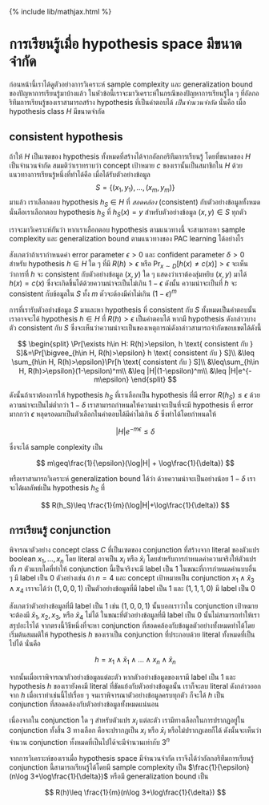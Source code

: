 {% include lib/mathjax.html %}
# การเรียนรู้เมื่อ hypothesis space มีขนาดจำกัด

ก่อนหน้านี้เราได้ดูตัวอย่างการวิเคราะห์ sample complexity และ generalization bound ของปัญหาการเรียนรู้มาบ้างแล้ว ในหัวข้อนี้เราจะมาวิเคราะห์ในกรณีของปัญหาการเรียนรู้ใด ๆ ที่อัลกอริทึมการเรียนรู้ของเราสามารถสร้าง hypothesis ที่เป็นคำตอบได้ _เป็นจำนวนจำกัด_ นั่นคือ เมื่อ hypothesis class $H$ มีขนาดจำกัด

## consistent hypothesis
ถ้าให้ $H$ เป็นเซตของ hypothesis ทั้งหมดที่สร้างได้จากอัลกอริทึมการเรียนรู้ โดยที่ขนาดของ $H$ เป็นจำนวนจำกัด สมมติว่าเราทราบว่า concept เป้าหมาย $c$ ของเรานั้นเป็นสมาชิกใน $H$ ด้วย แนวทางการเรียนรู้หนึ่งที่ทำได้คือ เมื่อได้รับตัวอย่างข้อมูล $$S=\{(x_1,y_1),\dots,(x_m,y_m)\}$$ มาแล้ว เราเลือกตอบ hypothesis $h_S\in H$ ที่ _สอดคล้อง_ (consistent) กับตัวอย่างข้อมูลทั้งหมด นั่นคือเราเลือกตอบ hypothesis $h_S$ ที่ $h_S(x)=y$ สำหรับตัวอย่างข้อมูล $(x,y)\in S$ ทุกตัว

เราจะมาวิเคราะห์กันว่า หากเราเลือกตอบ hypothesis ตามแนวทางนี้ จะสามารถหา sample complexity และ generalization bound ตามแนวทางของ PAC learning ได้อย่างไร

สังเกตว่าถ้าเรากำหนดค่า error parameter $\epsilon>0$ และ confident parameter $\delta>0$ สำหรับ hypothesis $h\in H$ ใด ๆ ที่มี $R(h)>\epsilon$ หรือ $\Pr_{x\sim D}[h(x)\neq c(x)] >\epsilon$ จะเห็นว่าการที่ $h$ จะ consistent กับตัวอย่างข้อมูล $(x,y)$ ใด ๆ แสดงว่าเราต้องสุ่มหยิบ $(x,y)$ มาได้ $h(x)=c(x)$ ซึ่งจะเกิดขึ้นได้ด้วยความน่าจะเป็นไม่เกิน $1-\epsilon$ ดังนั้น ความน่าจะเป็นที่ $h$ จะ consistent กับข้อมูลใน $S$ ทั้ง $m$ ตัวจะต้องมีค่าไม่เกิน $(1-\epsilon)^m$

การที่เรารับตัวอย่างข้อมูล $S$ มาและหา hypothesis ที่ consistent กับ $S$ ทั้งหมดเป็นคำตอบนั้น เราอาจจะได้ hypothesis $h\in H$ ที่ $R(h)>\epsilon$ เป็นคำตอบได้ หากมี hypothesis ดังกล่าวบางตัว consistent กับ $S$ ซึ่งจะเห็นว่าความน่าจะเป็นของเหตุการณ์ดังกล่าวสามารถจำกัดขอบเขตได้ดังนี้

$$
\begin{split}
\Pr[\exists h\in H: R(h)>\epsilon, h \text{ consistent กับ } S]&=\Pr[\bigvee_{h\in H, R(h)>\epsilon} h \text{ consistent กับ } S]\\
&\leq \sum_{h\in H, R(h)>\epsilon}\Pr[h \text{ consistent กับ } S]\\
&\leq\sum_{h\in H, R(h)>\epsilon}(1-\epsilon)^m\\
&\leq |H|(1-\epsilon)^m\\
&\leq |H|e^{-m\epsilon}
\end{split}
$$

ดังนั้นถ้าเราต้องการให้ hypothesis $h_S$ ที่เราเลือกเป็น hypothesis ที่มี error $R(h_S)\leq\epsilon$ ด้วยความน่าจะเป็นไม่ต่ำกว่า $1-\delta$
เราสามารถกำหนดให้ความน่าจะเป็นที่จะมี hypothesis ที่ error มากกว่า $\epsilon$ หลุดรอดมาเป็นตัวเลือกในคำตอบได้มีค่าไม่เกิน $\delta$ ซึ่งทำได้โดยกำหนดให้

$$
|H|e^{-m\epsilon}\leq\delta
$$

ซึ่งจะได้ sample conplexity เป็น

$$
m\geq\frac{1}{\epsilon}(\log|H| + \log\frac{1}{\delta})
$$

หรือเราสามารถวิเคราะห์ generalization bound ได้ว่า ด้วยความน่าจะเป็นอย่างน้อย $1-\delta$ เราจะได้ผลลัพธ์เป็น hypothesis $h_S$ ที่

$$
R(h_S)\leq \frac{1}{m}(\log|H|+\log\frac{1}{\delta})
$$

## การเรียนรู้ conjunction

พิจารณาตัวอย่าง concept class $C$ ที่เป็นเซตของ conjunction ที่สร้างจาก literal ของตัวแปร boolean $x_1,\dots,x_n$ โดย literal อาจเป็น $x_i$ หรือ $\bar{x}_i$ โดยสำหรับการกำหนดค่าความจริงให้ตัวแปรทั้ง $n$ ตัวแบบใดที่ทำให้ conjunction นี้เป็นจริงจะมี label เป็น 1 ในขณะที่การกำหนดค่าแบบอื่น ๆ มี label เป็น 0 ตัวอย่างเช่น ถ้า $n=4$ และ concept เป้าหมายเป็น conjunction $x_1\land\bar{x}_3\land x_4$ เราจะได้ว่า $(1,0,0,1)$ เป็นตัวอย่างข้อมูลที่มี label เป็น 1 และ $(1,1,1,0)$ มี label เป็น 0

สังเกตว่าตัวอย่างข้อมูลที่มี label เป็น 1 เช่น $(1,0,0,1)$ นั้นบอกเราว่าใน conjunction เป้าหมายจะต้องมี $\bar{x}_1,x_2,x_3,$ หรือ $\bar{x}_4$ ไม่ได้ ในขณะที่ตัวอย่างข้อมูลที่มี label เป็น 0 นั้นไม่สามารถทำให้เราสรุปอะไรได้
จากตรงนี้วิธีหนึ่งที่จะหา conjunction ที่สอดคล้องกับข้อมูลตัวอย่างทั้งหมดทำได้โดยเริ่มต้นสมมติให้ hypothesis $h$ ของเราเป็น conjunction ที่ประกอบด้วย literal ทั้งหมดที่เป็นไปได้ นั่นคือ

$$
h=x_1\land\bar{x}_1\land\dots\land x_n\land\bar{x}_n
$$

จากนั้นเมื่อเราพิจารณาตัวอย่างข้อมูลแต่ละตัว หากตัวอย่างข้อมูลของเรามี label เป็น 1 และ hypothesis $h$ ของเรายังคงมี literal ที่ขัดแย้งกับตัวอย่างข้อมูลนั้น เราก็จะลบ literal ดังกล่าวออกจาก $h$ เมื่อเราทำเช่นนี้ไปเรื่อย ๆ จนเราพิจารณาตัวอย่างข้อมูลครบทุกตัว ก็จะได้ $h$ เป็น conjunction ที่สอดคล้องกับตัวอย่างข้อมูลทั้งหมดแน่นอน

เนื่องจากใน conjunction ใด ๆ สำหรับตัวแปร $x_i$ แต่ละตัว เรามีทางเลือกในการปรากฏอยู่ใน conjunction ทั้งสิ้น 3 ทางเลือก คือจะปรากฏเป็น $x_i$ หรือ $\bar{x}_i$ หรือไม่ปรากฏเลยก็ได้ ดังนั้นจะเห็นว่าจำนวน conjunction ทั้งหมดที่เป็นไปได้จะมีจำนวนเท่ากับ $3^n$

จากการวิเคราะห์ของเราเมื่อ hypothesis space มีจำนวนจำกัด เราจึงได้ว่าอัลกอริทึมการเรียนรู้ conjunction นี้สามารถเรียนรู้ได้โดยมี sample complexity เป็น $\frac{1}{\epsilon}(n\log 3+\log\frac{1}{\delta})$ หรือมี generalization bound เป็น

$$
R(h)\leq \frac{1}{m}(n\log 3+\log\frac{1}{\delta})
$$
